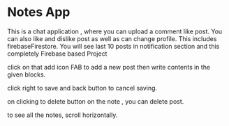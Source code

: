 # Notes App
This is a chat application , where you can upload a comment like post. You can also like and dislike post as well as can change profile. This includes firebaseFirestore. You will see last 10 posts in notification section and this completely Firebase based Project

click on that add icon FAB to add a new post then write contents in the given blocks.

click right to save and back button to cancel saving.

on clicking to delete button on the note , you can delete post.

to see all the notes, scroll horizontally.

